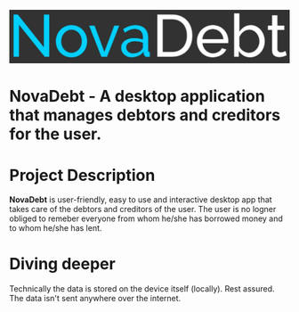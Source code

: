 ![NovaDebt logo](Images/logo.jpg)
# NovaDebt - A desktop application that manages debtors and creditors for the user.

# Project Description
**NovaDebt** is user-friendly, easy to use and interactive desktop app that takes care of the debtors and creditors
of the user. The user is no logner obliged to remeber everyone from whom he/she has borrowed money
and to whom he/she has lent.

# Diving deeper
Technically the data is stored on the device itself (locally). Rest assured. The data isn't sent anywhere over the internet.
